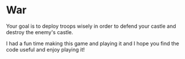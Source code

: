 # War
Your goal is to deploy troops wisely in order to defend your castle and destroy the enemy's castle.

I had a fun time making this game and playing it and I hope you find the code useful and enjoy playing it!
